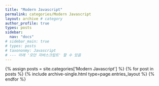 ```yaml
---
title: "Modern Javascript"
permalink: categories/Modern Javascript
layout: archive # category
author_profile: true
types: posts
sidebar:
  nav: "docs"
# sidebar_main: true
# types: posts
# taxononmy: Javascript
# --- 아래 '모던 자바스크립트' 할 수 있음
---
```



{% assign posts = site.categories['Modern Javascript'] %}
{% for post in posts %}
  {% include archive-single.html type=page.entries_layout %}
{% endfor %}
